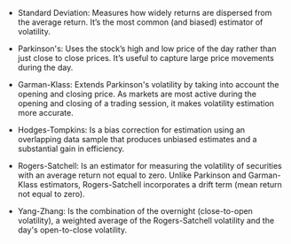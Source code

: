 - Standard Deviation: Measures how widely returns are dispersed from the average return. It’s the most common (and biased) estimator of volatility.

- Parkinson's: Uses the stock’s high and low price of the day rather than just close to close prices. It’s useful to capture large price movements during the day.

- Garman-Klass: Extends Parkinson's volatility by taking into account the opening and closing price. As markets are most active during the opening and closing of a trading session, it makes volatility estimation more accurate.

- Hodges-Tompkins: Is a bias correction for estimation using an overlapping data sample that produces unbiased estimates and a substantial gain in efficiency.

- Rogers-Satchell: Is an estimator for measuring the volatility of securities with an average return not equal to zero. Unlike Parkinson and Garman-Klass estimators, Rogers-Satchell incorporates a drift term (mean return not equal to zero).

- Yang-Zhang: Is the combination of the overnight (close-to-open volatility), a weighted average of the Rogers-Satchell volatility and the day's open-to-close volatility.
